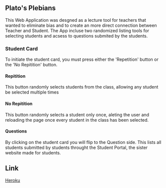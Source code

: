 
## Plato's Plebians

This Web Application was desgned as a lecture tool for teachers that wanted to eliminate bias and to create an more direct connection between Teacher and Student. The App incluse two randomized listing tools for selecting students and acsess to questions submited by the students.

### Student Card
To initiate the student card, you must press either the 'Repetition' button or the 'No Repitition' button.
#### Repitition
This button randomly selects students from the class, allowing any student be selected multiple times
#### No Repitition
This button randomly selects a student only once, aleting the user and reloading the page once every student in the class has been selected.
#### Questions
By clicking on the student card you will flip to the Question side. This lists all students submitted by students throught the Student Portal, the sister website made for students.


## Link

[Heroku](https://platosplebs.herokuapp.com)

